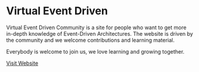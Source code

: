 # Virtual Event Driven

Virtual Event Driven Community is a site for people who want to get more in-depth knowledge of Event-Driven Architectures. The website is driven by the community and we welcome contributions and learning material.

Everybody is welcome to join us, we love learning and growing together.

[Visit Website](https://virtualddd.com/)
